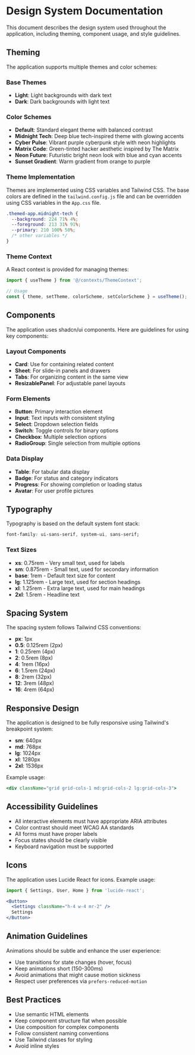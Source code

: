 
# Design System Documentation

This document describes the design system used throughout the application, including theming, component usage, and style guidelines.

## Theming

The application supports multiple themes and color schemes:

### Base Themes
- **Light**: Light backgrounds with dark text
- **Dark**: Dark backgrounds with light text

### Color Schemes
- **Default**: Standard elegant theme with balanced contrast
- **Midnight Tech**: Deep blue tech-inspired theme with glowing accents
- **Cyber Pulse**: Vibrant purple cyberpunk style with neon highlights
- **Matrix Code**: Green-tinted hacker aesthetic inspired by The Matrix
- **Neon Future**: Futuristic bright neon look with blue and cyan accents
- **Sunset Gradient**: Warm gradient from orange to purple

### Theme Implementation

Themes are implemented using CSS variables and Tailwind CSS. The base colors are defined in the `tailwind.config.js` file and can be overridden using CSS variables in the `App.css` file.

```css
.themed-app.midnight-tech {
  --background: 224 71% 4%;
  --foreground: 213 31% 91%;
  --primary: 210 100% 50%;
  /* other variables */
}
```

### Theme Context

A React context is provided for managing themes:

```typescript
import { useTheme } from '@/contexts/ThemeContext';

// Usage
const { theme, setTheme, colorScheme, setColorScheme } = useTheme();
```

## Components

The application uses shadcn/ui components. Here are guidelines for using key components:

### Layout Components

- **Card**: Use for containing related content
- **Sheet**: For slide-in panels and drawers
- **Tabs**: For organizing content in the same view
- **ResizablePanel**: For adjustable panel layouts

### Form Elements

- **Button**: Primary interaction element
- **Input**: Text inputs with consistent styling
- **Select**: Dropdown selection fields
- **Switch**: Toggle controls for binary options
- **Checkbox**: Multiple selection options
- **RadioGroup**: Single selection from multiple options

### Data Display

- **Table**: For tabular data display
- **Badge**: For status and category indicators
- **Progress**: For showing completion or loading status
- **Avatar**: For user profile pictures

## Typography

Typography is based on the default system font stack:

```css
font-family: ui-sans-serif, system-ui, sans-serif;
```

### Text Sizes

- **xs**: 0.75rem - Very small text, used for labels
- **sm**: 0.875rem - Small text, used for secondary information
- **base**: 1rem - Default text size for content
- **lg**: 1.125rem - Large text, used for section headings
- **xl**: 1.25rem - Extra large text, used for main headings
- **2xl**: 1.5rem - Headline text

## Spacing System

The spacing system follows Tailwind CSS conventions:

- **px**: 1px
- **0.5**: 0.125rem (2px)
- **1**: 0.25rem (4px)
- **2**: 0.5rem (8px)
- **4**: 1rem (16px)
- **6**: 1.5rem (24px)
- **8**: 2rem (32px)
- **12**: 3rem (48px)
- **16**: 4rem (64px)

## Responsive Design

The application is designed to be fully responsive using Tailwind's breakpoint system:

- **sm**: 640px
- **md**: 768px
- **lg**: 1024px
- **xl**: 1280px
- **2xl**: 1536px

Example usage:
```jsx
<div className="grid grid-cols-1 md:grid-cols-2 lg:grid-cols-3">
```

## Accessibility Guidelines

- All interactive elements must have appropriate ARIA attributes
- Color contrast should meet WCAG AA standards
- All forms must have proper labels
- Focus states should be clearly visible
- Keyboard navigation must be supported

## Icons

The application uses Lucide React for icons. Example usage:

```jsx
import { Settings, User, Home } from 'lucide-react';

<Button>
  <Settings className="h-4 w-4 mr-2" />
  Settings
</Button>
```

## Animation Guidelines

Animations should be subtle and enhance the user experience:

- Use transitions for state changes (hover, focus)
- Keep animations short (150-300ms)
- Avoid animations that might cause motion sickness
- Respect user preferences via `prefers-reduced-motion`

## Best Practices

- Use semantic HTML elements
- Keep component structure flat when possible
- Use composition for complex components
- Follow consistent naming conventions
- Use Tailwind classes for styling
- Avoid inline styles
